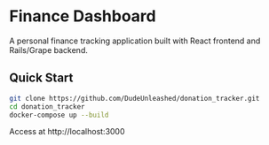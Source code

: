 # Finance Dashboard

A personal finance tracking application built with React frontend and Rails/Grape backend.

## Quick Start
```bash
git clone https://github.com/DudeUnleashed/donation_tracker.git
cd donation_tracker
docker-compose up --build
```

Access at http://localhost:3000
